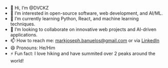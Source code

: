 - 👋 Hi, I’m @DVCKZ
- 👀 I’m interested in open-source software, web development, and AI/ML.
- 🌱 I’m currently learning Python, React, and machine learning techniques.
- 💞️ I’m looking to collaborate on innovative web projects and AI-driven applications.
- 📫 How to reach me: [markjoseph.banuelos@gmail.com](mailto:markjoseph.banuelos@gmail.com) or via [LinkedIn](https://www.linkedin.com/in/mark-joseph-b-085a78129/)
- 😄 Pronouns: He/Him
- ⚡ Fun fact: I love hiking and have summited over 2 peaks around the world!
